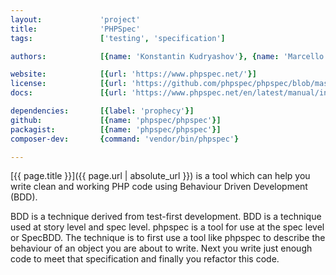 ```yaml
---
layout:             'project'
title:              'PHPSpec'
tags:               ['testing', 'specification']

authors:            [{name: 'Konstantin Kudryashov'}, {name: 'Marcello Duarte'}, {name: 'Ciaran McNulty'}] 

website:            [{url: 'https://www.phpspec.net/'}] 
license:            [{url: 'https://github.com/phpspec/phpspec/blob/master/LICENSE', label: 'MIT'}] 
docs:               [{url: 'https://www.phpspec.net/en/latest/manual/introduction.html'}] 

dependencies:       [{label: 'prophecy'}]
github:             [{name: 'phpspec/phpspec'}] 
packagist:          [{name: 'phpspec/phpspec'}]
composer-dev:       {command: 'vendor/bin/phpspec'}

---
```


[{{ page.title }}]({{ page.url | absolute_url }}) is a tool which can help you write
clean and working PHP code using Behaviour Driven Development (BDD). 

<!--more--> 

BDD is a technique derived from test-first development. BDD is a technique used at story level and spec level.
phpspec is a tool for use at the spec level or SpecBDD.
The technique is to first use a tool like phpspec to describe the behaviour of an object you are about to write.
Next you write just enough code to meet that specification and finally you refactor this code.
